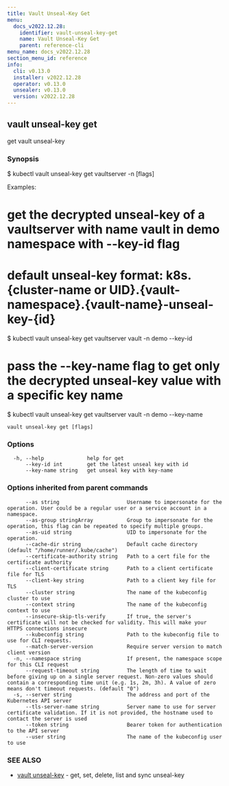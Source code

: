 ```yaml
---
title: Vault Unseal-Key Get
menu:
  docs_v2022.12.28:
    identifier: vault-unseal-key-get
    name: Vault Unseal-Key Get
    parent: reference-cli
menu_name: docs_v2022.12.28
section_menu_id: reference
info:
  cli: v0.13.0
  installer: v2022.12.28
  operator: v0.13.0
  unsealer: v0.13.0
  version: v2022.12.28
---
```


## vault unseal-key get

get vault unseal-key

### Synopsis


$ kubectl vault unseal-key get vaultserver <name> -n <namespace> [flags]

Examples:
 # get the decrypted unseal-key of a vaultserver with name vault in demo namespace with --key-id flag
 # default unseal-key format: k8s.{cluster-name or UID}.{vault-namespace}.{vault-name}-unseal-key-{id}
 $ kubectl vault unseal-key get vaultserver vault -n demo --key-id <id>

 # pass the --key-name flag to get only the decrypted unseal-key value with a specific key name
 $ kubectl vault unseal-key get vaultserver vault -n demo --key-name <name>


```
vault unseal-key get [flags]
```

### Options

```
  -h, --help              help for get
      --key-id int        get the latest unseal key with id
      --key-name string   get unseal key with key-name
```

### Options inherited from parent commands

```
      --as string                      Username to impersonate for the operation. User could be a regular user or a service account in a namespace.
      --as-group stringArray           Group to impersonate for the operation, this flag can be repeated to specify multiple groups.
      --as-uid string                  UID to impersonate for the operation.
      --cache-dir string               Default cache directory (default "/home/runner/.kube/cache")
      --certificate-authority string   Path to a cert file for the certificate authority
      --client-certificate string      Path to a client certificate file for TLS
      --client-key string              Path to a client key file for TLS
      --cluster string                 The name of the kubeconfig cluster to use
      --context string                 The name of the kubeconfig context to use
      --insecure-skip-tls-verify       If true, the server's certificate will not be checked for validity. This will make your HTTPS connections insecure
      --kubeconfig string              Path to the kubeconfig file to use for CLI requests.
      --match-server-version           Require server version to match client version
  -n, --namespace string               If present, the namespace scope for this CLI request
      --request-timeout string         The length of time to wait before giving up on a single server request. Non-zero values should contain a corresponding time unit (e.g. 1s, 2m, 3h). A value of zero means don't timeout requests. (default "0")
  -s, --server string                  The address and port of the Kubernetes API server
      --tls-server-name string         Server name to use for server certificate validation. If it is not provided, the hostname used to contact the server is used
      --token string                   Bearer token for authentication to the API server
      --user string                    The name of the kubeconfig user to use
```

### SEE ALSO

* [vault unseal-key](/docs/v2022.12.28/reference/cli/vault_unseal-key)	 - get, set, delete, list and sync unseal-key

